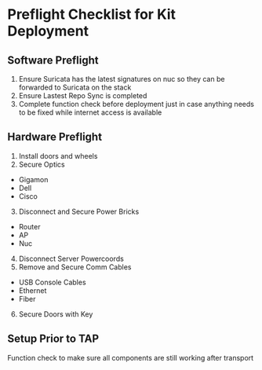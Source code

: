 # Preflight Checklist for Kit Deployment

## Software Preflight
1. Ensure Suricata has the latest signatures on nuc so they can be forwarded to Suricata on the stack
2. Ensure Lastest Repo Sync is completed
3. Complete function check before deployment just in case anything needs to be fixed while internet access is available


## Hardware Preflight
1. Install doors and wheels
2. Secure Optics
  - Gigamon
  - Dell
  - Cisco
3. Disconnect and Secure Power Bricks
  - Router
  - AP
  - Nuc
4. Disconnect Server Powercoords
5. Remove and Secure Comm Cables
  - USB Console Cables
  - Ethernet
  - Fiber
6. Secure Doors with Key

## Setup Prior to TAP
Function check to make sure all components are still working after transport
